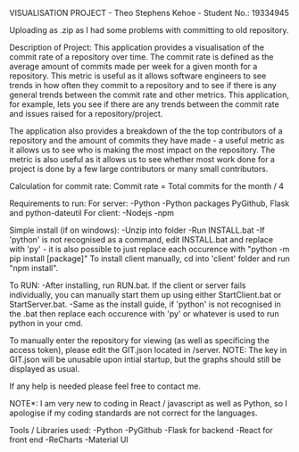 VISUALISATION PROJECT - Theo Stephens Kehoe - Student No.: 19334945 

Uploading as .zip as I had some problems with committing to old repository. 

Description of Project: 
This application provides a visualisation of the commit rate of a repository over time. The commit rate is defined
as the average amount of commits made per week for a given month for a repository. This metric is useful as it allows 
software engineers to see trends in how often they commit to a repository and to see if there is any general trends 
between the commit rate and other metrics. This application, for example, lets you see if there are any trends between 
the commit rate and issues raised for a repository/project. 

The application also provides a breakdown of the the top contributors of a repository and the amount of commits they have made - 
a useful metric as it allows us to see who is making the most impact on the repository. The metric is also useful as it allows
us to see whether most work done for a project is done by a few large contributors or many small contributors. 

Calculation for commit rate: 
Commit rate = Total commits for the month / 4 

Requirements to run:
For server:
-Python 
-Python packages PyGithub, Flask and python-dateutil
For client: 
-Nodejs 
-npm 

Simple install (if on windows): 
-Unzip into folder
-Run INSTALL.bat 
-If 'python' is not recognised as a command, edit INSTALL.bat and replace with 'py' - it is 
also possible to just replace each occurence with "python -m pip install [package]" 
To install client manually, cd into 'client' folder and run "npm install".

To RUN: 
-After installing, run RUN.bat. If the client or server fails individually, you can 
manually start them up using either StartClient.bat or StartServer.bat. 
-Same as the install guide, if 'python' is not recognised in the .bat then replace each occurence with 'py' 
or whatever is used to run python in your cmd. 

To manually enter the repository for viewing (as well as specificing the access token), please edit the GIT.json 
located in /server. NOTE: The key in GIT.json will be unusable upon intial startup, but the graphs should still be 
displayed as usual. 

If any help is needed please feel free to contact me. 

NOTE*: I am very new to coding in React / javascript as well as Python, so I apologise if my coding standards are not 
correct for the languages. 

Tools / Libraries used: 
-Python
-PyGithub
-Flask for backend
-React for front end
-ReCharts 
-Material UI 

